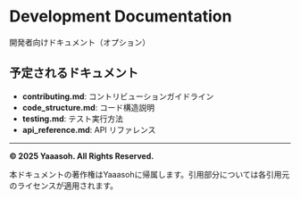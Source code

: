 # Development Documentation

開発者向けドキュメント（オプション）

## 予定されるドキュメント

- **contributing.md**: コントリビューションガイドライン
- **code_structure.md**: コード構造説明
- **testing.md**: テスト実行方法
- **api_reference.md**: API リファレンス

---

**© 2025 Yaaasoh. All Rights Reserved.**

本ドキュメントの著作権はYaaasohに帰属します。引用部分については各引用元のライセンスが適用されます。
